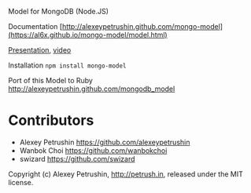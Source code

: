 Model for MongoDB (Node.JS)

Documentation [http://alexeypetrushin.github.com/mongo-model](https://al6x.github.io/mongo-model/model.html)

[Presentation](https://al6x.github.io/mongo-model/presentations/introduction/index.html), [video](http://www.youtube.com/watch?v=HB2Bkcgdjms)

Installation `npm install mongo-model`

Port of this Model to Ruby http://alexeypetrushin.github.com/mongodb_model

# Contributors

- Alexey Petrushin https://github.com/alexeypetrushin
- Wanbok Choi https://github.com/wanbokchoi
- swizard https://github.com/swizard

Copyright (c) Alexey Petrushin, http://petrush.in, released under the MIT license.
